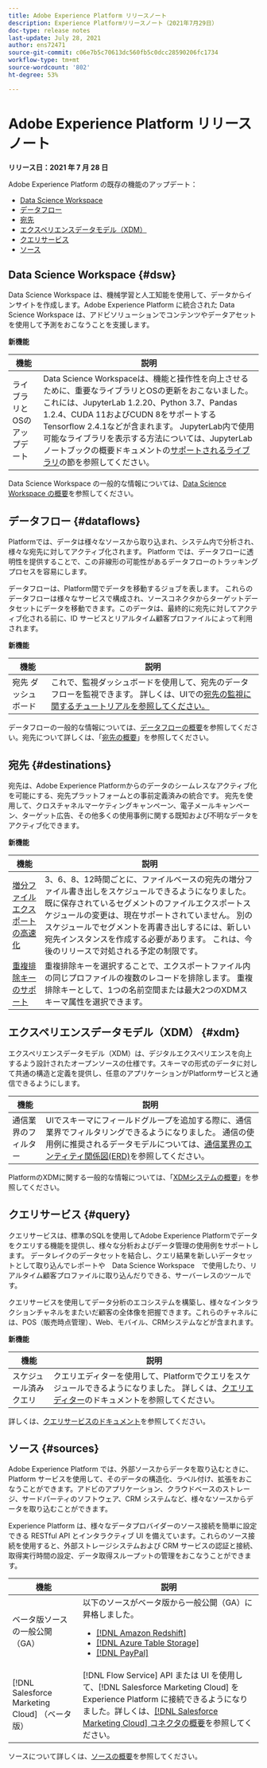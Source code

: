 ```yaml
---
title: Adobe Experience Platform リリースノート
description: Experience Platformリリースノート（2021年7月29日）
doc-type: release notes
last-update: July 28, 2021
author: ens72471
source-git-commit: c06e7b5c70613dc560fb5c0dcc28590206fc1734
workflow-type: tm+mt
source-wordcount: '802'
ht-degree: 53%

---
```



# Adobe Experience Platform リリースノート

**リリース日：2021 年 7 月 28 日**

Adobe Experience Platform の既存の機能のアップデート：

- [Data Science Workspace](#dsw)
- [データフロー](#destinations)
- [宛先](#destinations)
- [エクスペリエンスデータモデル（XDM）](#xdm)
- [クエリサービス](#query)
- [ソース](#sources)

## Data Science Workspace {#dsw}

Data Science Workspace は、機械学習と人工知能を使用して、データからインサイトを作成します。Adobe Experience Platform に統合された Data Science Workspace は、アドビソリューションでコンテンツやデータアセットを使用して予測をおこなうことを支援します。

**新機能**

| 機能 | 説明 |
| --- | --- |
| ライブラリとOSのアップデート | Data Science Workspaceは、機能と操作性を向上させるために、重要なライブラリとOSの更新をおこないました。 これには、JupyterLab 1.2.20、Python 3.7、Pandas 1.2.4、CUDA 11およびCUDN 8をサポートするTensorflow 2.4.1などが含まれます。 JupyterLab内で使用可能なライブラリを表示する方法については、JupyterLabノートブックの概要ドキュメントの[サポートされるライブラリ](../../data-science-workspace/jupyterlab/overview.md#supported-libraries)の節を参照してください。 |

Data Science Workspace の一般的な情報については、[Data Science Workspace の概要](../../data-science-workspace/home.md)を参照してください。

## データフロー {#dataflows}

Platformでは、データは様々なソースから取り込まれ、システム内で分析され、様々な宛先に対してアクティブ化されます。 Platform では、データフローに透明性を提供することで、この非線形の可能性があるデータフローのトラッキングプロセスを容易にします。

データフローは、Platform間でデータを移動するジョブを表します。 これらのデータフローは様々なサービスで構成され、ソースコネクタからターゲットデータセットにデータを移動できます。このデータは、最終的に宛先に対してアクティブ化される前に、ID サービスとリアルタイム顧客プロファイルによって利用されます。

**新機能**

| 機能 | 説明 |
| ------- | ----------- |
| 宛先 ダッシュボード | これで、監視ダッシュボードを使用して、宛先のデータフローを監視できます。 詳しくは、UIでの[宛先の監視に関するチュートリアルを参照してください。](../../dataflows/ui/monitor-destinations.md#monitoring-destinations-dashboard) |

データフローの一般的な情報については、[データフローの概要](../../dataflows/home.md)を参照してください。宛先について詳しくは、「[宛先の概要](../../destinations/home.md)」を参照してください。

## 宛先 {#destinations}

宛先は、Adobe Experience Platformからのデータのシームレスなアクティブ化を可能にする、宛先プラットフォームとの事前定義済みの統合です。 宛先を使用して、クロスチャネルマーケティングキャンペーン、電子メールキャンペーン、ターゲット広告、その他多くの使用事例に関する既知および不明なデータをアクティブ化できます。

**新機能**

| 機能 | 説明 |
| --- | --- |
| [増分ファイルエクスポートの高速化](../../destinations/ui/activate-destinations.md#export-incremental-files) | 3、6、8、12時間ごとに、ファイルベースの宛先の増分ファイル書き出しをスケジュールできるようになりました。 既に保存されているセグメントのファイルエクスポートスケジュールの変更は、現在サポートされていません。 別のスケジュールでセグメントを再書き出しするには、新しい宛先インスタンスを作成する必要があります。 これは、今後のリリースで対処される予定の制限です。 |
| [重複排除キーのサポート](../../destinations/ui/activate-destinations.md#deduplication-keys) | 重複排除キーを選択することで、エクスポートファイル内の同じプロファイルの複数のレコードを排除します。 重複排除キーとして、1つの名前空間または最大2つのXDMスキーマ属性を選択できます。 |

## エクスペリエンスデータモデル（XDM） {#xdm}

エクスペリエンスデータモデル（XDM）は、デジタルエクスペリエンスを向上するよう設計されたオープンソースの仕様です。スキーマの形式のデータに対して共通の構造と定義を提供し、任意のアプリケーションがPlatformサービスと通信できるようにします。

| 機能 | 説明 |
| --- | --- |
| 通信業界のフィルター | UIでスキーマにフィールドグループを追加する際に、通信業界でフィルタリングできるようになりました。 通信の使用例に推奨されるデータモデルについては、[通信業界のエンティティ関係図(ERD)](../../xdm/schema/industries/telecom.md)を参照してください。 |

PlatformのXDMに関する一般的な情報については、「[XDMシステムの概要](../../xdm/home.md)」を参照してください。

## クエリサービス {#query}

クエリサービスは、標準のSQLを使用してAdobe Experience Platformでデータをクエリする機能を提供し、様々な分析およびデータ管理の使用例をサポートします。 データレイクのデータセットを結合し、クエリ結果を新しいデータセットとして取り込んでレポートや　Data Science Workspace　で使用したり、リアルタイム顧客プロファイルに取り込んだりできる、サーバーレスのツールです。

クエリサービスを使用してデータ分析のエコシステムを構築し、様々なインタラクションチャネルをまたいだ顧客の全体像を把握できます。これらのチャネルには、POS（販売時点管理）、Web、モバイル、CRMシステムなどが含まれます。

**新機能**

| 機能 | 説明 |
| ------- | ----------- |
| スケジュール済みクエリ | クエリエディターを使用して、Platformでクエリをスケジュールできるようになりました。 詳しくは、[クエリエディター](../../query-service/ui/user-guide.md#scheduled-queries)のドキュメントを参照してください。 |

詳しくは、[クエリサービスのドキュメント](../../query-service/home.md)を参照してください。

## ソース {#sources}

Adobe Experience Platform では、外部ソースからデータを取り込むときに、Platform サービスを使用して、そのデータの構造化、ラベル付け、拡張をおこなうことができます。アドビのアプリケーション、クラウドベースのストレージ、サードパーティのソフトウェア、CRM システムなど、様々なソースからデータを取り込むことができます。

Experience Platform は、様々なデータプロバイダーのソース接続を簡単に設定できる RESTful API とインタラクティブ UI を備えています。これらのソース接続を使用すると、外部ストレージシステムおよび CRM サービスの認証と接続、取得実行時間の設定、データ取得スループットの管理をおこなうことができます。

| 機能 | 説明 |
| ------- | ----------- |
| ベータ版ソースの一般公開（GA） | 以下のソースがベータ版から一般公開（GA）に昇格しました。 <ul><li>[[!DNL Amazon Redshift]](../../sources/connectors/databases/redshift.md)</li><li>[[!DNL Azure Table Storage]](../../sources/connectors/databases/ats.md)</li><li>[[!DNL PayPal]](../../sources/connectors/payments/paypal.md)</li></ul> |
| [!DNL Salesforce Marketing Cloud] （ベータ版） | [!DNL Flow Service] API または UI を使用して、[!DNL Salesforce Marketing Cloud] を Experience Platform に接続できるようになりました。詳しくは、[[!DNL Salesforce Marketing Cloud] コネクタの概要](../../sources/connectors/marketing-automation/salesforce-marketing-cloud.md)を参照してください。 |

ソースについて詳しくは、[ソースの概要](../../sources/home.md)を参照してください。
